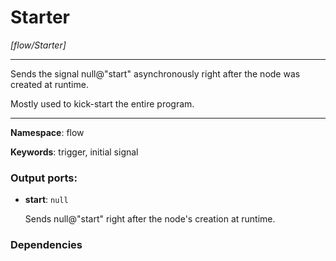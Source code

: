 # Starter

_[flow/Starter]_

---

Sends the signal null@"start" asynchronously right after the node was created at runtime.

Mostly used to kick-start the entire program.

---

__Namespace__: flow

__Keywords__: trigger, initial signal

### Output ports:

* __start__: ` null `

    Sends null@"start" right after the node's creation at runtime.

### Dependencies




